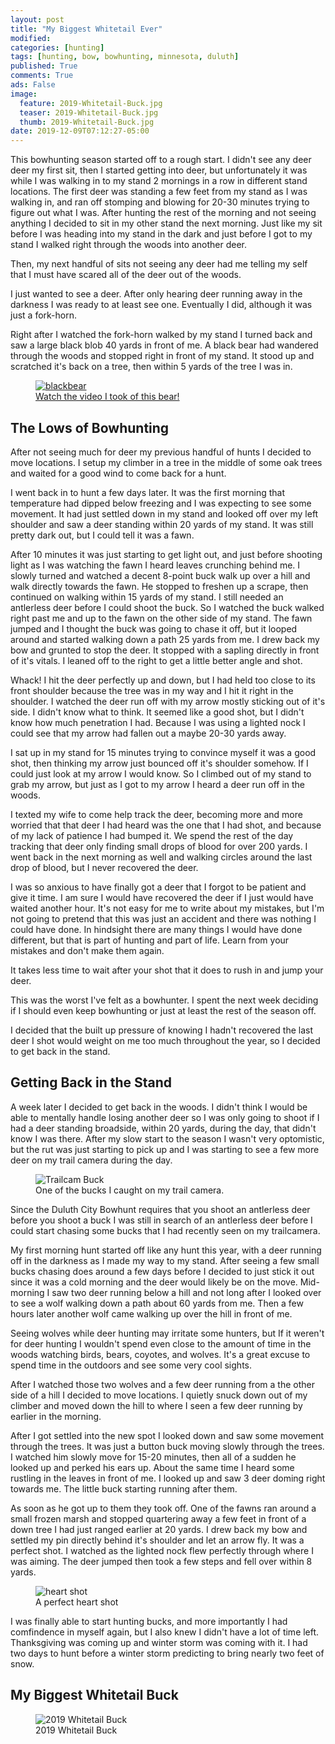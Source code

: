 ```yaml
---
layout: post
title: "My Biggest Whitetail Ever"
modified:
categories: [hunting]
tags: [hunting, bow, bowhunting, minnesota, duluth]
published: True
comments: True
ads: False
image:
  feature: 2019-Whitetail-Buck.jpg
  teaser: 2019-Whitetail-Buck.jpg
  thumb: 2019-Whitetail-Buck.jpg
date: 2019-12-09T07:12:27-05:00
---
```


This bowhunting season started off to a rough start. I didn't see any deer deer my first sit, then I started getting into deer, but unfortunately it was while I was walking in to my stand 2 mornings in a row in different stand locations. The first deer was standing a few feet from my stand as I was walking in, and ran off stomping and blowing for 20-30 minutes trying to figure out what I was. After hunting the rest of the morning and not seeing anything I decided to sit in my other stand the next morning. Just like my sit before I was heading into my stand in the dark and just before I got to my stand I walked right through the woods into another deer.

Then, my next handful of sits not seeing any deer had me telling my self that I must have scared all of the deer out of the woods.

I just wanted to see a deer. After only hearing deer running away in the darkness I was ready to at least see one. Eventually I did, although it was just a fork-horn.

Right after I watched the fork-horn walked by my stand I turned back and saw a large black blob 40 yards in front of me. A black bear had wandered through the woods and stopped right in front of my stand. It stood up and scratched it's back on a tree, then within 5 yards of the tree I was in.

<figure>
<a target="_blank" href="https://www.instagram.com/p/B3f8ngPh0Ku/?utm_source=ig_web_button_share_sheet" title="watch the video on Instagram"><img src="/images/bear.jpg" alt="blackbear"></a>
<figcaption><a target="_blank" href="https://www.instagram.com/p/B3f8ngPh0Ku/?utm_source=ig_web_button_share_sheet" title="watch on Instagram">Watch the video I took of this bear!</a></figcaption>
</figure>

## The Lows of Bowhunting

After not seeing much for deer my previous handful of hunts I decided to move locations. I setup my climber in a tree in the middle of some oak trees and waited for a good wind to come back for a hunt.

I went back in to hunt a few days later. It was the first morning that temperature had dipped below freezing and I was expecting to see some movement. It had just settled down in my stand and looked off over my left shoulder and saw a deer standing within 20 yards of my stand. It was still pretty dark out, but I could tell it was a fawn.

After 10 minutes it was just starting to get light out, and just before shooting light as I was watching the fawn I heard leaves crunching behind me. I slowly turned and watched a decent 8-point buck walk up over a hill and walk directly towards the fawn. He stopped to freshen up a scrape, then continued on walking within 15 yards of my stand. I still needed an antlerless deer before I could shoot the buck. So I watched the buck walked right past me and up to the fawn on the other side of my stand. The fawn jumped and I thought the buck was going to chase it off, but it looped around and started walking down a path 25 yards from me. I drew back my bow and grunted to stop the deer. It stopped with a sapling directly in front of it's vitals. I leaned off to the right to get a little better angle and shot.

Whack! I hit the deer perfectly up and down, but I had held too close to its front shoulder because the tree was in my way and I hit it right in the shoulder. I watched the deer run off with my arrow mostly sticking out of it's side. I didn't know what to think. It seemed like a good shot, but I didn't know how much penetration I had. Because I was using a lighted nock I could see that my arrow had fallen out a maybe 20-30 yards away.

I sat up in my stand for 15 minutes trying to convince myself it was a good shot, then thinking my arrow just bounced off it's shoulder somehow. If I could just look at my arrow I would know. So I climbed out of my stand to grab my arrow, but just as I got to my arrow I heard a deer run off in the woods.

I texted my wife to come help track the deer, becoming more and more worried that that deer I had heard was the one that I had shot, and because of my lack of patience I had bumped it. We spend the rest of the day tracking that deer only finding small drops of blood for over 200 yards. I went back in the next morning as well and walking circles around the last drop of blood, but I never recovered the deer.

I was so anxious to have finally got a deer that I forgot to be patient and give it time. I am sure I would have recovered the deer if I just would have waited another hour. It's not easy for me to write about my mistakes, but I'm not going to pretend that this was just an accident and there was nothing I could have done. In hindsight there are many things I would have done different, but that is part of hunting and part of life. Learn from your mistakes and don't make them again.

It takes less time to wait after your shot that it does to rush in and jump your deer.

This was the worst I've felt as a bowhunter. I spent the next week deciding if I should even keep bowhunting or just at least the rest of the season off.

I decided that the built up pressure of knowing I hadn't recovered the last deer I shot would weight on me too much throughout the year, so I decided to get back in the stand.

## Getting Back in the Stand

A week later I decided to get back in the woods. I didn't think I would be able to mentally handle losing another deer so I was only going to shoot if I had a deer standing broadside, within 20 yards, during the day, that didn't know I was there. After my slow start to the season I wasn't very optomistic, but the rut was just starting to pick up and I was starting to see a few more deer on my trail camera during the day.

<figure>
    <img src="/images/STC_0022.jpg" alt="Trailcam Buck">
    <figcaption>One of the bucks I caught on my trail camera.</figcaption>
</figure>

Since the Duluth City Bowhunt requires that you shoot an antlerless deer before you shoot a buck I was still in search of an antlerless deer before I could start chasing some bucks that I had recently seen on my trailcamera.

My first morning hunt started off like any hunt this year, with a deer running off in the darkness as I made my way to my stand. After seeing a few small bucks chasing does around a few days before I decided to just stick it out since it was a cold morning and the deer would likely be on the move. Mid-morning I saw two deer running below a hill and not long after I looked over to see a wolf walking down a path about 60 yards from me. Then a few hours later another wolf came walking up over the hill in front of me.

Seeing wolves while deer hunting may irritate some hunters, but If it weren't for deer hunting I wouldn't spend even close to the amount of time in the woods watching birds, bears, coyotes, and wolves. It's a great excuse to spend time in the outdoors and see some very cool sights.

After I watched those two wolves and a few deer running from a the other side of a hill I decided to move locations. I quietly snuck down out of my climber and moved down the hill to where I seen a few deer running by earlier in the morning.

After I got settled into the new spot I looked down and saw some movement through the trees. It was just a button buck moving slowly through the trees. I watched him slowly move for 15-20 minutes, then all of a sudden he looked up and perked his ears up. About the same time I heard some rustling in the leaves in front of me. I looked up and saw 3 deer doming right towards me. The little buck starting running after them.

As soon as he got up to them they took off. One of the fawns ran around a small frozen marsh and stopped quartering away a few feet in front of a down tree I had just ranged earlier at 20 yards. I drew back my bow and settled my pin directly behind it's shoulder and let an arrow fly. It was a perfect shot. I watched as the lighted nock flew perfectly through where I was aiming. The deer jumped then took a few steps and fell over within 8 yards.

<figure>
    <img src="/images/heart-shot.jpg" alt="heart shot">
    <figcaption>A perfect heart shot</figcaption>
</figure>

<!-- I was so happy to get a great shot on a deer, and honestly I wouldn't have taken a shot unless it was an a daylight shot at a antlerless deer that was standing still, broadside or quarting away, within 20 yards, and that didn't know I was there. And that's just what happened. because I there is more to my hunting story that I had left out and have a hard time talking about. and  I was cutting it close with my Montana hunting trip coming up in a few days, but I was happy to get some meat in the freezer and to finally start hunting bucks! -->

I was finally able to start hunting bucks, and more importantly I had comfindence in myself again, but I also knew I didn't have a lot of time left. Thanksgiving was coming up and winter storm was coming with it. I had two days to hunt before a winter storm predicting to bring nearly two feet of snow.

## My Biggest Whitetail Buck

<figure>
    <img src="/images/2019-Whitetail-Buck-2.jpg" alt="2019 Whitetail Buck">
    <figcaption>2019 Whitetail Buck</figcaption>
</figure>


<!-- <figure>
    <img src="/images/*.jpg" alt="*">
    <figcaption>*</figcaption>
</figure> -->
